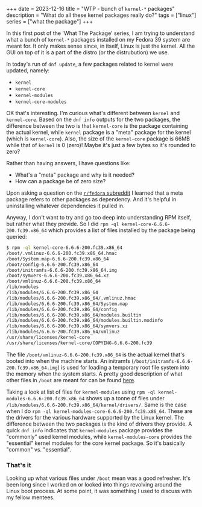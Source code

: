 +++ 
date = 2023-12-16
title = "WTP - bunch of `kernel-*` packages"
description = "What do all these kernel packages really do?"
tags = ["linux"]
series = ["what the package"]
+++

In this first post of the 'What The Package' series, I am trying to understand what a bunch of `kernel-*` packages installed on my Fedora 39 system are meant for. It only makes sense since, in itself, Linux is just the kernel. All the GUI on top of it is a part of the distro (or the distrubution) we use.

In today's run of `dnf update`, a few packages related to kernel were updated, namely:
* `kernel`
* `kernel-core`
* `kernel-modules`
* `kernel-core-modules`

OK that's interesting. I'm curious what's different between `kernel` and `kernel-core`. Based on the `dnf info` outputs for the two packages, the difference between the two is that `kernel-core` is the package containing the actual kernel, while `kernel` package is a "meta" package for the kernel (which is `kernel-core`). Also, the size of the `kernel-core` package is 66MB while that of `kernel` is 0 (zero)! Maybe it's just a few bytes so it's rounded to zero?

Rather than having answers, I have questions like:

* What's a "meta" package and why is it needed?
* How can a package be of zero size?

Upon asking a question on the [`r/fedora` subreddit](https://www.reddit.com/r/Fedora/comments/18j0176/whats_a_meta_package_and_can_it_be_removed/) I learned that a meta package refers to other packages as dependency. And it's helpful in uninstalling whatever dependencies it pulled in.

Anyway, I don't want to try and go too deep into understanding RPM itself, but rather what they provide. So I did `rpm -ql kernel-core-6.6.6-200.fc39.x86_64` which provides a list of files installed by the package being queried:

```sh
$ rpm -ql kernel-core-6.6.6-200.fc39.x86_64
/boot/.vmlinuz-6.6.6-200.fc39.x86_64.hmac
/boot/System.map-6.6.6-200.fc39.x86_64
/boot/config-6.6.6-200.fc39.x86_64
/boot/initramfs-6.6.6-200.fc39.x86_64.img
/boot/symvers-6.6.6-200.fc39.x86_64.xz
/boot/vmlinuz-6.6.6-200.fc39.x86_64
/lib/modules
/lib/modules/6.6.6-200.fc39.x86_64
/lib/modules/6.6.6-200.fc39.x86_64/.vmlinuz.hmac
/lib/modules/6.6.6-200.fc39.x86_64/System.map
/lib/modules/6.6.6-200.fc39.x86_64/config
/lib/modules/6.6.6-200.fc39.x86_64/modules.builtin
/lib/modules/6.6.6-200.fc39.x86_64/modules.builtin.modinfo
/lib/modules/6.6.6-200.fc39.x86_64/symvers.xz
/lib/modules/6.6.6-200.fc39.x86_64/vmlinuz
/usr/share/licenses/kernel-core
/usr/share/licenses/kernel-core/COPYING-6.6.6-200.fc39
```

The file `/boot/vmlinuz-6.6.6-200.fc39.x86_64` is the actual kernel that's booted into when the machine starts. An initramfs (`/boot/initramfs-6.6.6-200.fc39.x86_64.img`) is used for loading a temporary root file system into the memory when the system starts. A pretty good description of what other files in `/boot` are meant for can be found [here](https://www.unix.com/unix-for-advanced-and-expert-users/282286-knowing-boot-files.html).

Taking a look at list of files for `kernel-modules` using `rpm -ql kernel-modules-6.6.6-200.fc39.x86_64` shows up a tonne of files under `/lib/modules/6.6.6-200.fc39.x86_64/kernel/drivers/`. Same is the case when I do `rpm -ql kernel-modules-core-6.6.6-200.fc39.x86_64`. These are the drivers for the various hardware supported by the Linux kernel. The difference between the two packages is the kind of drivers they provide. A quick `dnf info` indicates that `kernel-modules` package provides the "commonly" used kernel modules, while `kernel-modules-core` provides the "essential" kernel modules for the core kernel package. So it's basically "common" vs. "essential".

### That's it
Looking up what various files under `/boot` mean was a good refresher. It's been long since I worked on or looked into things revolving around the Linux boot process. At some point, it was something I used to discuss with my fellow mentees.